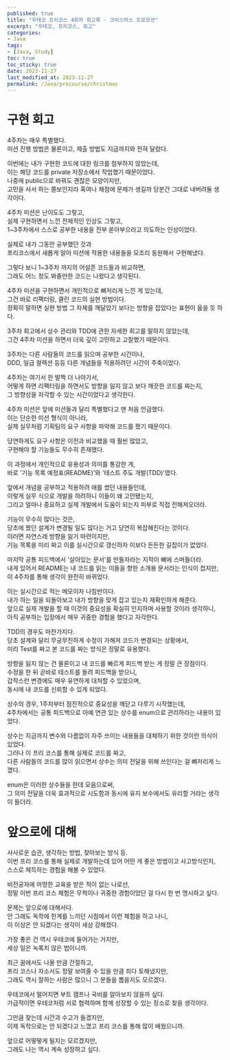 ```yaml
---
published: true
title: "우테코 프리코스 4회차 회고록 - 크리스마스 프로모션"
excerpt: "우테코, 프리코스, 회고"
categories:
- Java
tags:
- [Java, Study]
toc: true
toc_sticky: true
date: 2023-11-27
last_modified_at: 2023-11-27
permalink: /Java/precourse/christmas
---
```


# 구현 회고
4주차는 매우 특별했다.<br>
미션 진행 방법은 물론이고, 제출 방법도 지금까지와 전혀 달랐다.

이번에는 내가 구현한 코드에 대한 링크를 첨부하지 않았는데,<br>
이는 해당 코드를 private 저장소에서 작업했기 때문이었다.<br>
나중에 public으로 바꿔도 괜찮은 모양이지만,<br>
고민을 사서 하는 쫄보인지라 혹여나 채점에 문제가 생길까 당분간 그대로 내버려둘 생각이다.

4주차 미션은 난이도도 그렇고,<br>
실제 구현하면서 느낀 전체적인 인상도 그렇고,<br>
1~3주차에서 스스로 공부한 내용을 전부 쏟아부으라고 의도하는 인상이었다.

실제로 내가 그동안 공부했던 것과<br>
프리코스에서 새롭게 알아 미션에 적용한 내용들을 모조리 동원해서 구현해냈다.

그렇다 보니 1~3주차 까지의 어설픈 코드들과 비교하면,<br>
그래도 어느 정도 봐줄만한 코드는 나왔다고 생각된다.

4주차 미션을 구현하면서 개인적으로 뼈저리게 느낀 게 있는데,<br>
그건 바로 리팩터링, 클린 코드의 실현 방법이다.<br>
정확히 말하면 실현 방법 그 자체를 깨달았기 보다는 방향을 잡았다는 표현이 옳을 듯 하다.

3주차 회고에서 상수 관리와 TDD에 관한 자세한 회고를 말하지 않았는데,<br>
그건 4주차 미션을 하면서 더욱 깊이 고민하고 고찰했기 때문이다.

3주차는 다른 사람들의 코드를 읽으며 공부한 시간이나,<br>
DDD, 일급 컬렉션 등등 다른 개념들을 적용하려던 시간이 주축이었다.

4주차는 여기서 한 발짝 더 나아가서,<br>
어떻게 하면 리팩터링을 하면서도 방향을 잃지 않고 보다 깨끗한 코드를 짜는지,<br>
그 방향성을 자각할 수 있는 시간이었다고 생각한다.

4주차 미션은 앞에 미션들과 달리 특별했다고 맨 처음 언급했다.<br>
이는 단순한 미션 형식이 아니라,<br>
실제 실무처럼 기획팀의 요구 사항을 파악해 코드를 짰기 때문이다.

당연하게도 요구 사항은 이전과 비교했을 때 훨씬 많았고,<br>
구현해야 할 기능들도 무수히 존재했다.

이 과정에서 개인적으로 유용성과 의미를 통감한 게,<br>
바로 '기능 목록 예정표(README)'와 '테스트 주도 개발(TDD)'였다.

앞에서 개념을 공부하고 적용하려 애를 썼던 내용들인데,<br>
이렇게 실무 식으로 개발을 하려하니 이들이 왜 고안됐는지,<br>
그리고 얼마나 중요하고 실제 개발에서 도움이 되는지 피부로 직접 전해져오더라.

기능이 무수히 많다는 것은,<br>
당초에 짰던 설계가 변경될 일도 많다는 거고 당연히 복잡해진다는 것이다.<br>
이러면 자연스레 방향을 잃기 마련이지만,<br>
기능 목록을 미리 짜고 이를 실시간으로 갱신하자 이보다 든든한 길잡이가 없었다.

마지막 공통 피드백에서 '살아있는 문서'를 만들자라는 지적이 뼈에 스며들더라.<br>
내게 있어서 README는 내 코드를 읽는 이들을 향한 소개용 문서라는 인식이 컸지만,<br>
이 4주차를 통해 생각이 완전히 바뀌었다.

이는 실시간으로 적는 메모이자 나침반이다.<br>
내가 하는 일을 되돌아보고 내가 방향을 맞게 잡고 있는지 재확인하게 해준다.<br>
앞으로 실제 개발을 할 때 이것의 중요성을 확실히 인지하며 사용할 것이라 생각하니,<br>
아직 공부하는 입장에서 매우 귀중한 경험을 했다고 자각한다.

TDD의 경우도 마찬가지다.<br>
당초 설계와 달리 무궁무진하게 수정이 가해져 코드가 변경되는 상황에서,<br>
미리 Test를 짜고 본 코드를 짜는 방식은 정말로 유용했다.

방향을 잃지 않는 건 물론이고 내 코드를 빠르게 피드백 받는 게 정말 큰 장점이다.<br>
수정을 한 뒤 곧바로 테스트를 돌려 피드백을 받으니,<br>
갑작스런 변경에도 매우 유연하게 대처할 수 있었으며,<br>
동시에 내 코드를 신뢰할 수 있게 되었다.

상수의 경우, 1주차부터 점진적으로 중요성을 깨닫고 다루기 시작했는데,<br>
4주차에서는 공통 피드백으로 아예 연관 있는 상수를 enum으로 관리하라는 내용이 있었다.

상수는 지금까지 변수와 다름없이 자주 쓰이는 내용들을 대체하기 위한 것이란 의식이 있었다.<br>
그러나 이 프리 코스를 통해 실제로 코드를 짜고,<br>
다른 사람들의 코드를 많이 읽으면서 상수는 의미 전달을 위해 쓰인다는 걸 뼈저리게 느꼈다.

enum은 이러한 상수들을 한데 모음으로써,<br>
그 의미 전달을 더욱 효과적으로 시도함과 동시에 유지 보수에서도 유리할 거라는 생각이 들더라.

# 앞으로에 대해
사사로운 습관, 생각하는 방법, 찾아보는 방식 등.<br>
이번 프리 코스를 통해 실제로 개발하는데 있어 어떤 게 좋은 방법이고 사고방식인지,<br>
스스로 체득하는 경험을 해볼 수 있었다.

비전공자에 마땅한 교육을 받은 적이 없는 나로선,<br>
정말 이번 프리 코스 체험은 무척이나 귀중한 경험이었단 걸 다시 한 번 명시하고 싶다.

문제는 앞으로에 대해서다.<br>
안 그래도 독학에 한계를 느끼던 시점에서 이런 체험을 하고 나니,<br>
이 이상은 안 되겠다는 생각이 새삼 강해졌다.

가장 좋은 건 역시 우테코에 들어가는 거지만,<br>
세상 일은 녹록치 않은 법이니까.

최근 꿈에서도 나올 만큼 간절하고, <br>
프리 코스나 자소서도 정말 보여줄 수 있을 만큼 죄다 토해냈지만,<br>
그래도 역시 잘하는 사람은 많으니 그 분들을 뽑을지도 모르겠다.

우테코에서 떨어지면 부트 캠프나 국비를 알아보지 않을까 싶다.<br>
가급적이면 우테코처럼 서로 협력하며 함께 성장할 수 있는 장소로 찾을 생각이다.

그만큼 찾는데 시간과 수고가 들겠지만,<br>
이제 독학으로는 안 되겠다고 느꼈고 프리 코스를 통해 많이 배웠으니까.

앞으로 어떻떻게 될지는 모르겠지만,<br>
그래도 나는 역시 계속 성장하고 싶다.
